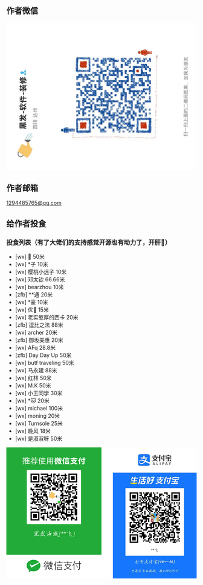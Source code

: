 <!--
 * @Description:   
 * @Author: YangJianFei
 * @Date: 2023-03-14 11:14:25
 * @LastEditTime: 2025-03-24 09:51:14
 * @LastEditors: YangJianFei 1294485765@qq.com
 * @FilePath: /mayer-baidu-map/docs/help/index.md
-->
## 作者微信

![联系微信:yjf163163](../image/WeChat-row.jpg)

## 作者邮箱
1294485765@qq.com

## 给作者投食

### 投食列表（有了大佬们的支持感觉开源也有动力了，开肝🚀）
- [wx] 🍍 50米
- [wx] *子 10米
- [wx] 樱桃小远子 10米
- [wx] 邓太钦 66.66米
- [wx] bearzhou 10米
- [zfb] **通 20米
- [wx] *豪 10米
- [wx] 优🤔 15米
- [wx] 老实憨厚的西卡 20米
- [zfb] 逗比之法 88米
- [wx] archer 20米
- [zfb] 御坂美惠 20米
- [wx] AFq 28.8米
- [zfb] Day Day Up 50米
- [wx] butf traveling 50米
- [wx] 马永建 88米
- [wx] 红林 50米
- [wx] M.K 50米
- [wx] 小王同学 30米
- [wx] *🐱 20米 
- [wx] michael 100米
- [wx] moning 20米
- [wx] Turnsole 25米
- [wx] 晚风 18米
- [wx] 是淑淑呀 50米



![支付](../image/yjfpay.png)